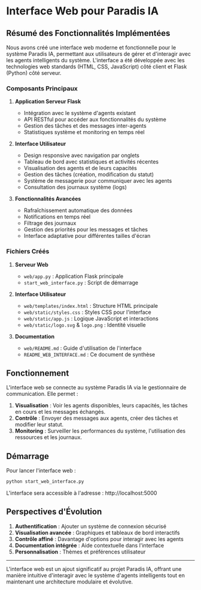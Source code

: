 # Interface Web pour Paradis IA

## Résumé des Fonctionnalités Implémentées

Nous avons créé une interface web moderne et fonctionnelle pour le système Paradis IA, permettant aux utilisateurs de gérer et d'interagir avec les agents intelligents du système. L'interface a été développée avec les technologies web standards (HTML, CSS, JavaScript) côté client et Flask (Python) côté serveur.

### Composants Principaux

1. **Application Serveur Flask**
   - Intégration avec le système d'agents existant
   - API RESTful pour accéder aux fonctionnalités du système
   - Gestion des tâches et des messages inter-agents
   - Statistiques système et monitoring en temps réel

2. **Interface Utilisateur**
   - Design responsive avec navigation par onglets
   - Tableau de bord avec statistiques et activités récentes
   - Visualisation des agents et de leurs capacités
   - Gestion des tâches (création, modification du statut)
   - Système de messagerie pour communiquer avec les agents
   - Consultation des journaux système (logs)

3. **Fonctionnalités Avancées**
   - Rafraîchissement automatique des données
   - Notifications en temps réel
   - Filtrage des journaux
   - Gestion des priorités pour les messages et tâches
   - Interface adaptative pour différentes tailles d'écran

### Fichiers Créés

1. **Serveur Web**
   - `web/app.py` : Application Flask principale
   - `start_web_interface.py` : Script de démarrage

2. **Interface Utilisateur**
   - `web/templates/index.html` : Structure HTML principale
   - `web/static/styles.css` : Styles CSS pour l'interface
   - `web/static/app.js` : Logique JavaScript et interactions
   - `web/static/logo.svg` & `logo.png` : Identité visuelle

3. **Documentation**
   - `web/README.md` : Guide d'utilisation de l'interface
   - `README_WEB_INTERFACE.md` : Ce document de synthèse

## Fonctionnement

L'interface web se connecte au système Paradis IA via le gestionnaire de communication. Elle permet :

1. **Visualisation** : Voir les agents disponibles, leurs capacités, les tâches en cours et les messages échangés.
2. **Contrôle** : Envoyer des messages aux agents, créer des tâches et modifier leur statut.
3. **Monitoring** : Surveiller les performances du système, l'utilisation des ressources et les journaux.

## Démarrage

Pour lancer l'interface web :

```bash
python start_web_interface.py
```

L'interface sera accessible à l'adresse : http://localhost:5000

## Perspectives d'Évolution

1. **Authentification** : Ajouter un système de connexion sécurisé
2. **Visualisation avancée** : Graphiques et tableaux de bord interactifs
3. **Contrôle affiné** : Davantage d'options pour interagir avec les agents
4. **Documentation intégrée** : Aide contextuelle dans l'interface
5. **Personnalisation** : Thèmes et préférences utilisateur

---

L'interface web est un ajout significatif au projet Paradis IA, offrant une manière intuitive d'interagir avec le système d'agents intelligents tout en maintenant une architecture modulaire et évolutive. 